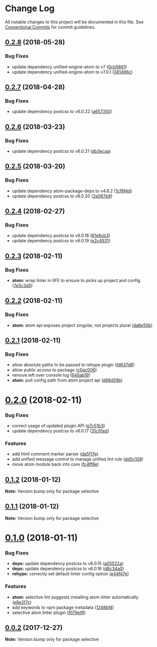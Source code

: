 # Change Log

All notable changes to this project will be documented in this file.
See [Conventional Commits](https://conventionalcommits.org) for commit guidelines.

<a name="0.2.8"></a>
## [0.2.8](https://github.com/ChristianMurphy/selective/compare/v0.2.7...v0.2.8) (2018-05-28)


### Bug Fixes

* update dependency unified-engine-atom to v7 ([0cb5661](https://github.com/ChristianMurphy/selective/commit/0cb5661))
* update dependency unified-engine-atom to v7.0.1 ([381496c](https://github.com/ChristianMurphy/selective/commit/381496c))




<a name="0.2.7"></a>
## [0.2.7](https://github.com/ChristianMurphy/selective/compare/v0.2.6...v0.2.7) (2018-04-28)


### Bug Fixes

* update dependency postcss to v6.0.22 ([a657350](https://github.com/ChristianMurphy/selective/commit/a657350))




<a name="0.2.6"></a>
## [0.2.6](https://github.com/ChristianMurphy/selective/compare/v0.2.5...v0.2.6) (2018-03-23)


### Bug Fixes

* update dependency postcss to v6.0.21 ([db3ecaa](https://github.com/ChristianMurphy/selective/commit/db3ecaa))




<a name="0.2.5"></a>
## [0.2.5](https://github.com/ChristianMurphy/selective/compare/v0.2.4...v0.2.5) (2018-03-20)


### Bug Fixes

* update dependency atom-package-deps to v4.6.2 ([1cf8f4d](https://github.com/ChristianMurphy/selective/commit/1cf8f4d))
* update dependency postcss to v6.0.20 ([2e067b9](https://github.com/ChristianMurphy/selective/commit/2e067b9))




<a name="0.2.4"></a>
## [0.2.4](https://github.com/ChristianMurphy/selective/compare/v0.2.3...v0.2.4) (2018-02-27)


### Bug Fixes

* update dependency postcss to v6.0.18 ([61e6cb3](https://github.com/ChristianMurphy/selective/commit/61e6cb3))
* update dependency postcss to v6.0.19 ([e2c4931](https://github.com/ChristianMurphy/selective/commit/e2c4931))




<a name="0.2.3"></a>
## [0.2.3](https://github.com/ChristianMurphy/selective/compare/v0.2.2...v0.2.3) (2018-02-11)


### Bug Fixes

* **atom:** wrap linter in IIFE to ensure to picks up project and config ([7e5c3d5](https://github.com/ChristianMurphy/selective/commit/7e5c3d5))




<a name="0.2.2"></a>
## [0.2.2](https://github.com/ChristianMurphy/selective/compare/v0.2.1...v0.2.2) (2018-02-11)


### Bug Fixes

* **atom:** atom api exposes project singular, not projects plural ([da8e55b](https://github.com/ChristianMurphy/selective/commit/da8e55b))




<a name="0.2.1"></a>
## [0.2.1](https://github.com/ChristianMurphy/selective/compare/v0.2.0...v0.2.1) (2018-02-11)


### Bug Fixes

* allow absolute paths to be passed to rehype plugin ([fd637d8](https://github.com/ChristianMurphy/selective/commit/fd637d8))
* allow public access to package ([c0ec006](https://github.com/ChristianMurphy/selective/commit/c0ec006))
* remove left over console log ([648ab19](https://github.com/ChristianMurphy/selective/commit/648ab19))
* **atom:** pull config path from atom project api ([d68d59b](https://github.com/ChristianMurphy/selective/commit/d68d59b))




<a name="0.2.0"></a>

# [0.2.0](https://github.com/ChristianMurphy/selective/compare/v0.1.2...v0.2.0) (2018-02-11)

### Bug Fixes

* correct usage of updated plugin API ([e7c51b3](https://github.com/ChristianMurphy/selective/commit/e7c51b3))
* update dependency postcss to v6.0.17 ([31c91ed](https://github.com/ChristianMurphy/selective/commit/31c91ed))

### Features

* add html comment marker parser ([da5f17e](https://github.com/ChristianMurphy/selective/commit/da5f17e))
* add unified message control to manage unified lint rule ([dd0c108](https://github.com/ChristianMurphy/selective/commit/dd0c108))
* move atom module back into core ([fc4ff8e](https://github.com/ChristianMurphy/selective/commit/fc4ff8e))

<a name="0.1.2"></a>

## [0.1.2](https://github.com/ChristianMurphy/selective/compare/v0.1.1...v0.1.2) (2018-01-12)

**Note:** Version bump only for package selective

<a name="0.1.1"></a>

## [0.1.1](https://github.com/ChristianMurphy/selective/compare/v0.1.0...v0.1.1) (2018-01-12)

**Note:** Version bump only for package selective

<a name="0.1.0"></a>

# [0.1.0](https://github.com/ChristianMurphy/selective/compare/v0.0.2...v0.1.0) (2018-01-11)

### Bug Fixes

* **deps:** update dependency postcss to v6.0.15 ([a05522a](https://github.com/ChristianMurphy/selective/commit/a05522a))
* **deps:** update dependency postcss to v6.0.16 ([d8c34a0](https://github.com/ChristianMurphy/selective/commit/d8c34a0))
* **rehype:** correctly set default linter config option ([e44f47e](https://github.com/ChristianMurphy/selective/commit/e44f47e))

### Features

* **atom:** selective lint suggests installing atom linter automatically ([e8e2f7c](https://github.com/ChristianMurphy/selective/commit/e8e2f7c))
* add keywords to npm package metadata ([1248bf4](https://github.com/ChristianMurphy/selective/commit/1248bf4))
* selective atom linter plugin ([f079e9f](https://github.com/ChristianMurphy/selective/commit/f079e9f))

<a name="0.0.2"></a>

## [0.0.2](https://github.com/ChristianMurphy/selective/compare/v0.0.1...v0.0.2) (2017-12-27)

**Note:** Version bump only for package selective
